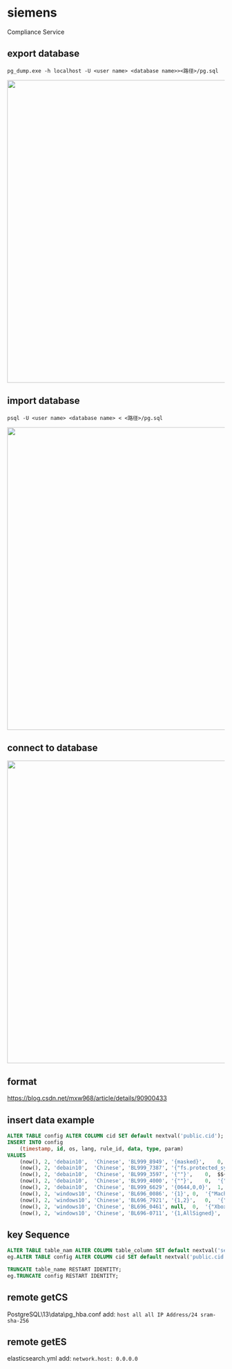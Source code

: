 # siemens
Compliance Service

## export database
```pg_dump.exe -h localhost -U <user name> <database name>><路径>/pg.sql```

<img src="https://user-images.githubusercontent.com/106481991/173724955-9d5c68ee-ceeb-4807-828d-67d4bbf8a7d3.png" width="700px" />

## import database
```psql -U <user name> <database name> < <路径>/pg.sql```

<img src="https://user-images.githubusercontent.com/106481991/177508344-5e25381c-bb84-47fa-a29f-79b38e75aa66.png" width="700px" />


## connect to database
<img src="https://user-images.githubusercontent.com/106481991/173718329-21861102-a84b-4109-a4dd-6b015baa1b6b.png" width="700px" />

## format
https://blog.csdn.net/mxw968/article/details/90900433

## insert data example
```sql
ALTER TABLE config ALTER COLUMN cid SET default nextval('public.cid');
INSERT INTO config 
	(timestamp, id, os, lang, rule_id, data, type, param)
VALUES
	(now(),	2, 'debain10',	'Chinese', 'BL999_8949', '{masked}',	0,	'{"systemctl is-enabled ctrl-alt-del.target"}'),
	(now(), 2, 'debain10',	'Chinese', 'BL999_7387', '{"fs.protected_symlinks = 1","fs.protected_hardlinks = 1"}',	0,	'{"sysctl fs.protected_symlinks","sysctl fs.protected_hardlinks"}'),
    (now(), 2, 'debain10',	'Chinese', 'BL999_3597', '{""}',	0,	$${"if echo $PATH | grep -q \\''::\\'' ; thenntecho \\''Empty Directory in PATH (::)\\''n  fin  if echo $PATH | grep -q \\'':$\\'' ; thenntecho \\''Trailing : in PATH\\''n  fin  for x in $(echo $PATH | tr \\'':\\'' \\'' \\'') ; dontif [ -d \\''$x\\'' ] ; thennt  ls -ldH \\''$x\\'' | awk nt  $9 == \\''.\\'' {print \\''PATH contains current working directory (.)\\''}nt  $3 != \\''root\\'' {print $9, \\''is not owned by root\\''}nt  substr($1,6,1) != \\''-\\'' {print $9, \\''is group writable\\''}nt  substr($1,9,1) != \\''-\\'' {print $9, \\''is world writable\\''} ntelsent  echo \\''$x is not a directory\\''ntfin  done"}$$),
	(now(), 2, 'debain10',	'Chinese', 'BL999_4000', '{""}',	0,	'{"mount | grep -E ''\\\\s/dev/shm\\\\s'' | grep -v nosuid"}'),
	(now(), 2, 'debain10',	'Chinese', 'BL999_6629', '{0644,0,0}',	1,	'{"stat /etc/issue"}'),
	(now(), 2, 'windows10',	'Chinese', 'BL696_0086', '{1}',	0,	'{"Machine\\\\System\\\\CurrentControlSet\\\\Control\\\\SCMConfig:EnableSvchostMitigationPolicy"}'),
	(now(), 2, 'windows10',	'Chinese', 'BL696_7921', '{1,2}',	0,	'{"Machine\\\\Software\\\\Policies\\\\Microsoft\\\\Windows\\\\SettingSync:DisableCredentialsSettingSync", "Machine\\\\Software\\\\Policies\\\\Microsoft\\\\Windows\\\\SettingSync:DisableCredentialsSettingSyncUserOverride"}'),   
	(now(),	2, 'windows10',	'Chinese', 'BL696_0461', null,	0,	'{"Xbox Live 网络服务"}'),
	(now(),	2, 'windows10',	'Chinese', 'BL696-0711', '{1,AllSigned}',	0,	'{"Machine\\\\Software\\\\Policies\\\\Microsoft\\\\Windows\\\\PowerShell:EnableScripts","Machine\\\\Software\\\\Policies\\\\Microsoft\\\\Windows\\\\PowerShell:ExecutionPolicy"}');
```

## key Sequence
```sql
ALTER TABLE table_nam ALTER COLUMN table_column SET default nextval('sequence_name');
eg.ALTER TABLE config ALTER COLUMN cid SET default nextval('public.cid');

TRUNCATE table_name RESTART IDENTITY;
eg.TRUNCATE config RESTART IDENTITY;
```

## remote getCS
PostgreSQL\13\data\pg_hba.conf add: 
```host all all IP Address/24 sram-sha-256```

## remote getES
elasticsearch.yml add: 
```network.host: 0.0.0.0```